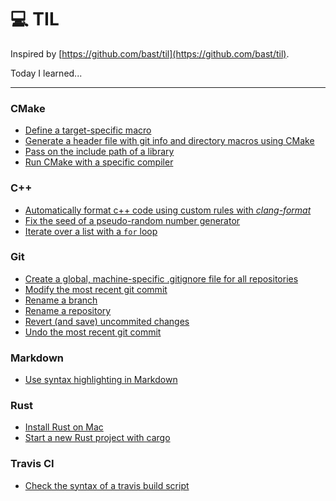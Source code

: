 #  :computer: TIL 

Inspired by [https://github.com/bast/til](https://github.com/bast/til).

Today I learned...

---

### CMake
- [Define a target-specific macro](cmake/define_target_specific_macro.md)
- [Generate a header file with git info and directory macros using CMake](cmake/generate_header_file_with_macros.md)
- [Pass on the include path of a library](cmake/pass_on_include_folder_of_library.md)
- [Run CMake with a specific compiler](cmake/specify_compiler.md)

### C++
- [Automatically format c++ code using custom rules with *clang-format*](cpp/use_clang-format.md)
- [Fix the seed of a pseudo-random number generator](cpp/fix_prng_seed.md)
- [Iterate over a list with a ```for``` loop](cpp/iterate_over_list.md)

### Git
- [Create a global, machine-specific .gitignore file for all repositories](git/global_gitignore.md)
- [Modify the most recent git commit](git/modify_recent_commit.md)
- [Rename a branch](git/rename_branch.md)
- [Rename a repository](git/rename_repository.md)
- [Revert (and save) uncommited changes](git/revert_uncommited_changes.md)
- [Undo the most recent git commit](git/undo_recent_commit.md)
<!-- - [Set up a short-cut for a url](git/shortcut_url.md) -->

### Markdown
- [Use syntax highlighting in Markdown](markdown/use_syntax_highlighting.md)

### Rust
- [Install Rust on Mac](rust/install_rust.md)
- [Start a new Rust project with cargo](rust/start_new_project.md)

### Travis CI

- [Check the syntax of a travis build script](travis/check_script.md)
